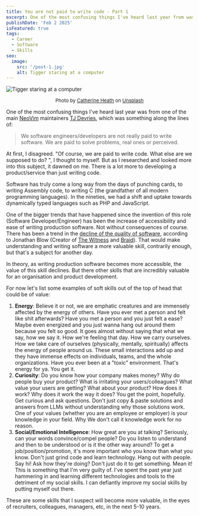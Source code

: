```yaml
---
title: You are not paid to write code - Part 1
excerpt: One of the most confusing things I've heard last year from was from one of the main NeoVim maintainers TJ Devries which was something along the lines of "We software engineers/developers are really not paid to write software. We are paid to solve problems, real ones or perceived".
publishDate: 'Feb 2 2025'
isFeatured: true
tags:
  - Career
  - Software
  - Skills
seo:
  image:
    src: '/post-1.jpg'
    alt: Tigger staring at a computer
---
```


![Tigger staring at a computer](/post-1.jpg)

<p style="text-align: center; font-size: small;">
  Photo by <a href="https://unsplash.com/@catherineheath?utm_content=creditCopyText&utm_medium=referral&utm_source=unsplash">Catherine Heath</a> on <a href="https://unsplash.com/photos/shallow-focus-photo-of-orange-cat-near-laptop-computer-i4W8OINLI_I?utm_content=creditCopyText&utm_medium=referral&utm_source=unsplash">Unsplash</a>
</p>

One of the most confusing things I've heard last year was from one of the main [NeoVim](https://neovim.io/) maintainers [TJ Devries](https://www.youtube.com/watch?v=JMK_30jeGww), which was something along the lines of:

> We software engineers/developers are not really paid to write software. We are paid to solve problems, real ones or perceived.

At first, I disagreed. "Of course, we are paid to write code. What else are we supposed to do? ", I thought to myself. But as I researched and looked more into this subject, it dawned on me. There is a lot more to developing a product/service than just writing code.

Software has truly come a long way from the days of punching cards, to writing Assembly code, to writing C (the grandfather of all modern programming languages). In the nineties, we had a shift and uptake towards dynamically typed languages such as PHP and JavaScript.

One of the bigger trends that have happened since the invention of this role (Software Developer/Engineer) has been the increase of accessibility and ease of writing production software. Not without consequences of course. There has been a trend in the [decline of the quality of software](https://www.youtube.com/watch?v=FeAMiBKi_EM), according to Jonathan Blow (Creator of [The Witness](<https://en.wikipedia.org/wiki/The_Witness_(2016_video_game)>) and [Braid](<https://en.wikipedia.org/wiki/Braid_(video_game)>)). That would make understanding and writing software a more valuable skill, contrarily enough, but that's a subject for another day.

In theory, as writing production software becomes more accessible, the value of this skill declines. But there other skills that are incredibly valuable for an organisation and product development.

For now let's list some examples of soft skills out of the top of head that could be of value:

1. **Energy**: Believe it or not, we are emphatic creatures and are immensely affected by the energy of others. Have you ever met a person and felt like shit afterwards? Have you met a person and you just felt a ease? Maybe even energized and you just wanna hang out around them because you felt so good. It goes almost without saying that what we say, how we say it. How we're feeling that day. How we carry ourselves. How we take care of ourselves (physically, mentally, spiritually) affects the energy of people around us. These small interactions add up and they have immense effects on individuals, teams, and the whole organizations. Have you ever been at a "toxic" environment. That's energy for ya. You get it.
2. **Curiosity**: Do you know how your company makes money? Why do people buy your product? What is irritating your users/colleagues? What value your users are getting? What about your product? How does it work? Why does it work the way it does? You get the point, hopefully. Get curious and ask questions. Don't just copy & paste solutions and answers from LLMs without understanding why those solutions work. One of your values (whether you are an employee or employer) is your knowledge in your field. Why We don't call it knowledge work for no reason.
3. **Social/Emotional Intelligence**: How great are you at talking? Seriously, can your words convince/compel people? Do you listen to understand and then to be understood or is it the other way around? To get a job/position/promotion, it's more important who you know than what you know. Don't just grind code and learn technology. Hang out with people. Say hi! Ask how they're doing? Don't just do it to get something. Mean it! This is something that I'm very guilty of. I've spent the past year just hammering in and learning different technologies and tools to the detriment of my social skills. I can defiantly improve my social skills by putting myself out there.

These are some skills that I suspect will become more valuable, in the eyes of recruiters, colleagues, managers, etc, in the next 5-10 years.
